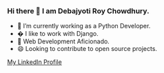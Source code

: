 ### Hi there 👋 I am Debajyoti Roy Chowdhury.

- 🔭 I’m currently working as a Python Developer.
- � I like to work with Django.
- 💬 Web Development Aficionado.
- 😄 Looking to contribute to open source projects.

[My LinkedIn Profile](https://www.linkedin.com/in/debajyoti-roy-chowdhury-0b28901a6/)
